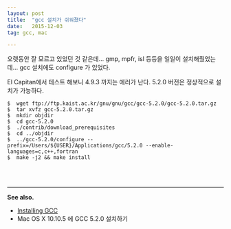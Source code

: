 ```yaml
---
layout: post
title:  "gcc 설치가 쉬워졌다"
date:   2015-12-03
tag: gcc, mac

---
```


오랫동안 잘 모르고 있었던 것 같은데... gmp, mpfr, isl 등등을 일일이 설치해줬었는데... gcc 설치에도 configure 가 있었다.

El Capitan에서 테스트 해보니 4.9.3 까지는 에러가 난다. 5.2.0 버전은 정상적으로 설치가 가능하다.


```
$  wget ftp://ftp.kaist.ac.kr/gnu/gnu/gcc/gcc-5.2.0/gcc-5.2.0.tar.gz
$  tar xvfz gcc-5.2.0.tar.gz
$  mkdir objdir
$  cd gcc-5.2.0
$  ./contrib/download_prerequisites
$  cd ../objdir
$  ../gcc-5.2.0/configure --prefix=/Users/${USER}/Applications/gcc/5.2.0 --enable-languages=c,c++,fortran
$  make -j2 && make install
```
<br><br>

---
**See also.**

- [Installing GCC](https://gcc.gnu.org/wiki/InstallingGCC)
- Mac OS X 10.10.5 에 GCC 5.2.0 설치하기